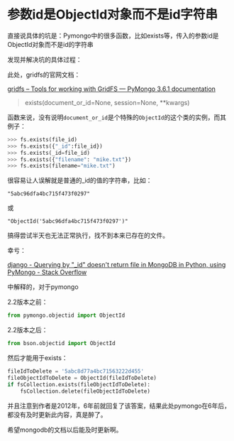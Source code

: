 # 参数id是ObjectId对象而不是id字符串

直接说具体的坑是：Pymongo中的很多函数，比如exists等，传入的参数id是ObjectId对象而不是id的字符串

发现并解决坑的具体过程：

此处，gridfs的官网文档：

[gridfs – Tools for working with GridFS — PyMongo 3.6.1 documentation](http://api.mongodb.com/python/current/api/gridfs/index.html#gridfs.GridFS.put)

> exists(document_or_id=None, session=None, **kwargs)

函数来说，没有说明`document_or_id`是个特殊的`ObjectId`的这个类的实例，而其例子：

```python
>>> fs.exists(file_id)
>>> fs.exists({"_id":file_id})
>>> fs.exists(_id=file_id)
>>> fs.exists({"filename": "mike.txt"})
>>> fs.exists(filename="mike.txt")
```

很容易让人误解就是普通的_id的值的字符串，比如：

`"5abc96dfa4bc715f473f0297"`

或

`"ObjectId('5abc96dfa4bc715f473f0297')"`

搞得尝试半天也无法正常执行，找不到本来已存在的文件。

幸亏：

[django - Querying by "_id" doesn't return file in MongoDB in Python, using PyMongo - Stack Overflow](https://stackoverflow.com/questions/12339583/querying-by-id-doesnt-return-file-in-mongodb-in-python-using-pymongo/12344404)

中解释的，对于pymongo

2.2版本之前：

```python
from pymongo.objectid import ObjectId
```

2.2版本之后：

```python
from bson.objectid import ObjectId
```

然后才能用于exists：

```python
fileIdToDelete = '5abc8d77a4bc71563222d455'
fileObjectIdToDelete = ObjectId(fileIdToDelete)
if fsCollection.exists(fileObjectIdToDelete):
    fsCollection.delete(fileObjectIdToDelete)
```

并且注意到作者是2012年，6年前就回复了该答案，结果此处pymongo在6年后，都没有及时更新此内容，真是醉了。

希望mongodb的文档以后能及时更新啊。
